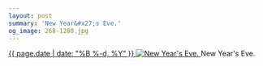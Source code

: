 ```yaml
---
layout: post
summary: 'New Year&#x27;s Eve.'
og_image: 268-1280.jpg
---
```


<p>
 <time>
  <a href="/268">
   {{ page.date | date: "%B %-d, %Y" }}
  </a>
 </time>
 <a href="/268">
  <img alt="New Year's Eve." data-taken="1/1/2014" sizes="(min-width: 700px) 50vw, calc(100vw - 2rem)" src="{{ site.assets_url }}/268-640.jpg" srcset="{{ site.assets_url }}/268-1280.jpg 1280w, {{ site.assets_url }}/268-960.jpg 960w, {{ site.assets_url }}/268-640.jpg 640w, {{ site.assets_url }}/268-320.jpg 320w"/>
 </a>
 <span>
  New Year's Eve.
 </span>
</p>
